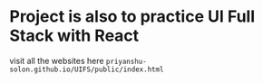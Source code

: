 # Project is also to practice UI Full Stack with React
visit all the websites here <code>priyanshu-solon.github.io/UIFS/public/index.html</code>
